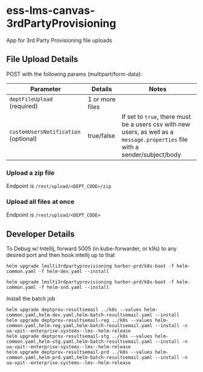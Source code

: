 # ess-lms-canvas-3rdPartyProvisioning
App for 3rd Party Provisioning file uploads

## File Upload Details

POST with the following params (multipart/form-data):

| Parameter | Details | Notes | 
| --- | --- | --- |
| `deptFileUpload` (required) | 1 or more files | |
| `customUsersNotification` (optional) | true/false | If set to `true`, there must be a users csv with new users, as well as a `message.properties` file with a sender/subject/body  |

### Upload a zip file
Endpoint is `/rest/upload/<DEPT_CODE>/zip`

### Upload all files at once
Endpoint is `/rest/upload/<DEPT_CODE>`

## Developer Details

To Debug w/ Intellij, forward 5005 (in kube-forwarder, or k9s) to any desired port and then hook intellij up to that

```
helm upgrade lmslti3rdpartyprovisioning harbor-prd/k8s-boot -f helm-common.yaml -f helm-dev.yaml --install
```

```
helm upgrade lmslti3rdpartyprovisioning harbor-prd/k8s-boot -f helm-common.yaml -f helm-snd.yaml --install
```

Install the batch job
```
helm upgrade deptprov-resultsemail ../k8s --values helm-common.yaml,helm-dev.yaml,helm-batch-resultsemail.yaml --install
helm upgrade deptprov-resultsemail-reg ../k8s --values helm-common.yaml,helm-reg.yaml,helm-batch-resultsemail.yaml --install -n ua-vpit--enterprise-systems--lms--helm-release
helm upgrade deptprov-resultsemail-stg ../k8s --values helm-common.yaml,helm-stg.yaml,helm-batch-resultsemail.yaml --install -n ua-vpit--enterprise-systems--lms--helm-release
helm upgrade deptprov-resultsemail-prd ../k8s --values helm-common.yaml,helm-prd.yaml,helm-batch-resultsemail.yaml --install -n ua-vpit--enterprise-systems--lms--helm-release
```